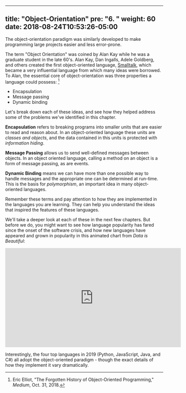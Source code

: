 
---
title: "Object-Orientation"
pre: "6. "
weight: 60
date: 2018-08-24T10:53:26-05:00
---

The object-orientation paradigm was similarly developed to make programming large projects easier and less error-prone.  

The term "Object Orientation" was coined by Alan Kay while he was a graduate student in the late 60's. Alan Kay, Dan Ingalls, Adele Goldberg, and others created the first object-oriented language, [Smalltalk](https://en.wikipedia.org/wiki/Smalltalk), which became a very influential language from which many ideas were borrowed.  To Alan, the essential core of object-orientation was three properties a language could possess: [^Elliot2018]

* Encapsulation
* Message passing
* Dynamic binding

[^Elliot2018]: Eric Elliot, "The Forgotten History of Object-Oriented Programming," _Medium_, Oct. 31, 2018.

Let's break down each of these ideas, and see how they helped address some of the problems we've identified in this chapter.

__Encapsulation__ refers to breaking programs into smaller units that are easier to read and reason about. In an object-oriented language these units are _classes and objects_, and the data contained in this units is protected with _information hiding_.

__Message Passing__ allows us to send well-defined messages between objects.  In an object oriented language, calling a method on an object is a form of message passing, as are events.

__Dynamic Binding__ means we can have more than one possible way to handle messages and the appropriate one can be determined at run-time.  This is the basis for _polymorphism_, an important idea in many object-oriented languages.

Remember these terms and pay attention to how they are implemented in the languages you are learning.  They can help you understand the ideas that inspired the features of these languages.

We'll take a deeper look at each of these in the next few chapters. But before we do, you might want to see how language popularity has fared since the onset of the software crisis, and how new languages have appeared and grown in popularity in this animated chart from _Data is Beautiful_:

<iframe width="560" height="315" src="https://www.youtube-nocookie.com/embed/Og847HVwRSI" frameborder="0" allow="accelerometer; autoplay; encrypted-media; gyroscope; picture-in-picture" allowfullscreen></iframe>

Interestingly, the four top languages in 2019 (Python, JavaScript, Java, and C#) all adopt the object-oriented paradigm - though the exact details of how they implement it vary dramatically.

